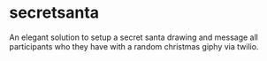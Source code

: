 # secretsanta
An elegant solution to setup a secret santa drawing and message all participants who they have with a random christmas giphy via twilio.